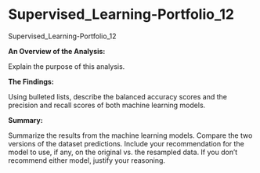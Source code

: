 # Supervised_Learning-Portfolio_12
Supervised_Learning-Portfolio_12


**An Overview of the Analysis:** 

Explain the purpose of this analysis.


**The Findings:**

Using bulleted lists, describe the balanced accuracy scores and the precision and recall scores of both machine learning models.

**Summary:**

Summarize the results from the machine learning models. Compare the two versions of the dataset predictions. Include your recommendation for the model to use, if any, on the original vs. the resampled data. If you don’t recommend either model, justify your reasoning.
